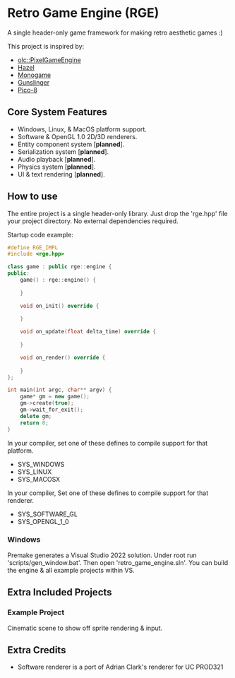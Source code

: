 # Retro Game Engine (RGE)
A single header-only game framework for making retro aesthetic games :)

This project is inspired by:
- [olc::PixelGameEngine](https://github.com/OneLoneCoder/olcPixelGameEngine)
- [Hazel](https://hazelengine.com)
- [Monogame](https://www.monogame.net)
- [Gunslinger](https://github.com/MrFrenik/gunslinger)
- [Pico-8](https://www.lexaloffle.com/pico-8.php)


## Core System Features
- Windows, Linux, & MacOS platform support.
- Software & OpenGL 1.0 2D/3D renderers.
- Entity component system [**planned**].
- Serialization system [**planned**].
- Audio playback [**planned**].
- Physics system [**planned**].
- UI & text rendering [**planned**].


## How to use
The entire project is a single header-only library. Just drop the 'rge.hpp' file your project directory. No external dependencies required.

Startup code example:
```C++
#define RGE_IMPL
#include <rge.hpp>

class game : public rge::engine {
public:
    game() : rge::engine() {
        
    }

    void on_init() override {
        
    }

	void on_update(float delta_time) override {
        
	}

    void on_render() override {
        
    }
};

int main(int argc, char** argv) {
    game* gm = new game();
	gm->create(true);
	gm->wait_for_exit();
	delete gm;
    return 0;
}
```

In your compiler, set one of these defines to compile support for that platform.
- SYS_WINDOWS
- SYS_LINUX
- SYS_MACOSX

In your compiler, Set one of these defines to compile support for that renderer.
- SYS_SOFTWARE_GL
- SYS_OPENGL_1_0

### Windows
Premake generates a Visual Studio 2022 solution.
Under root run 'scripts/gen_window.bat'. Then open 'retro_game_engine.sln'.
You can build the engine & all example projects within VS.


## Extra Included Projects
### Example Project
Cinematic scene to show off sprite rendering & input.


## Extra Credits
- Software renderer is a port of Adrian Clark's renderer for UC PROD321